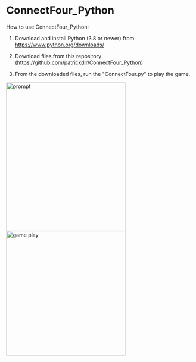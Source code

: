 # ConnectFour_Python

How to use ConnectFour_Python:
1. Download and install Python (3.8 or newer) from https://www.python.org/downloads/

2. Download files from this repository (https://github.com/patrickdlr/ConnectFour_Python)

4. From the downloaded files, run the "ConnectFour.py" to play the game.

<div class="row">
  <div class="column">
    <img src="https://user-images.githubusercontent.com/59127562/115183635-046ebb80-a091-11eb-9c19-8ec14427e5da.PNG" alt="prompt" width="320" height="400">
    <img src="https://user-images.githubusercontent.com/59127562/115183900-8fe84c80-a091-11eb-863f-b12de05e2810.PNG" alt="game play" width="320" height="336">
  </div>
</div>


<!--<img src="https://user-images.githubusercontent.com/59127562/115183635-046ebb80-a091-11eb-9c19-8ec14427e5da.PNG" alt="prompt" width="443" height="553">
    <img src="https://user-images.githubusercontent.com/59127562/115183900-8fe84c80-a091-11eb-863f-b12de05e2810.PNG" alt="game play" width="1105" height="1161">-->

